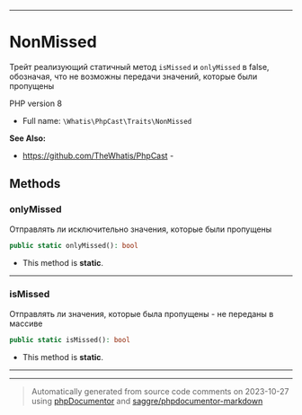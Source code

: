 ***

# NonMissed

Трейт реализующий статичный
метод `isMissed` и `onlyMissed`
в false, обозначая, что не
возможны передачи значений, которые
были пропущены

PHP version 8

* Full name: `\Whatis\PhpCast\Traits\NonMissed`

**See Also:**

* https://github.com/TheWhatis/PhpCast - 




## Methods


### onlyMissed

Отправлять ли исключительно значения,
которые были пропущены

```php
public static onlyMissed(): bool
```



* This method is **static**.







***

### isMissed

Отправлять ли значения, которые
была пропущены - не переданы
в массиве

```php
public static isMissed(): bool
```



* This method is **static**.







***

***
> Automatically generated from source code comments on 2023-10-27 using [phpDocumentor](http://www.phpdoc.org/) and [saggre/phpdocumentor-markdown](https://github.com/Saggre/phpDocumentor-markdown)

